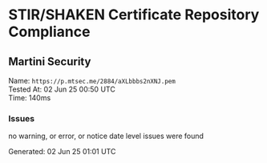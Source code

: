 # STIR/SHAKEN Certificate Repository Compliance

## Martini Security

Name: `https://p.mtsec.me/2884/aXLbbbs2nXNJ.pem`\
Tested At: 02 Jun 25 00:50 UTC\
Time: 140ms

### Issues

no warning, or error, or notice date level issues were found

Generated: 02 Jun 25 01:01 UTC